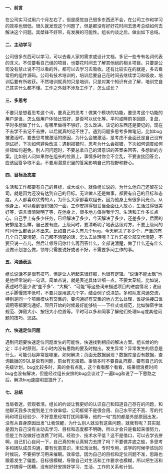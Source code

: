 #### 一、前言
在公司实习试用六个月左右了，但是感觉自己很多东西还不会，在公司工作和学习的效率也很低。很久就发现这个问题了，但是都没有好好花时间去思考总结如何去解决这个问题。宾桀锋不好带，有发展的可能性。组长约谈之后，做出如下总结。

#### 二、主动学习
公司很多东西可以学习，可以去看人家的需求或设计文档，多记一些专有名词代表的含义。不仅要看自己组的项目，也要花时间去了解其他组的相关项目。只要是公司没有禁止说不可以看的外，都可以去学习去吸收。还有比较实在的就是，多去看常用的组件源码。公司有技术培训的，培训后要自己花时间去继续学习和吸收，培训后要有所收获。不然培训就真的只是培训，只是对某个知识有点了解，培训完自己其实什么都不懂。工作之外就不涉及工作了，怎么成长？

#### 三、多思考
不要只是想着思考这个词，要真正的思考！做某个模块的功能，要思考这个功能的用户是谁，怎么做用户体验比较好，是否可以优化等。平时或睡前多回顾、复盘，平时多想做了什么，有哪里做得不够好，怎么改进。该记的东西还是要记的，现在不去学不去记不去拼，以后就真的记不住了。遇到问题多思考多做笔记，比如bug被激活时，要去思考被激活的原因，为什么会被激活，是考虑不全面还是自己没有测试好，下次如何避免改进；遇到报错时，思考为什么会报错，下次如何调度如何排错如何避免。别人问问题时，不要总拿自己的潜意识的答案来回答，多想新的方案。比如别人问如果你在组长的位置上，事情多时你会不会乱，不要直接回答会，应该回答争取不会。不要用潜意识里的答案影响自己的视野和野心。

#### 四、目标及态度
生活和工作都要有自己的目标，或大或小。就像组长说的，为什么他自己还留在公司，就是因为还没有达到自己的目标。无论做人还是做事，都要有自己的目标和态度。人人都喜欢优秀的人，为什么大家都喜欢组长，因为他身上有很多闪光点。从他身上，可以看到很积极的一面，工作安排得很妥当全面让人放心，生活过得很美好等，语言很清晰明了等，在他身上，很多地方值得我学习。生活和工作多长点心，自己手上有多少任务，已经解决了多少，今天解决了多少，还差多少，后面的安排是怎么样，自己要有底，上级问时，要清晰明了地表达级对方，不要上级问的时间什么都表达不出来。比如自己手头有几个bug，今天解决了多少个，严重的有几个自己要清楚，自己都不清楚的话，怎么去处理呢？工作汇报全部交代清楚，不要只说一点儿，然后让领导问你什么再回答什么，全部说清楚，做了什么还有什么没做计划怎么做，领导只需要说好或者不好，不需要多问工作的事。

#### 五、沟通表达
组长说话不是很有技巧，但是让人听起来很舒服，也很有逻辑。“说话不能太飘”也是他经常说的一句话。简单点说，就是表述具体详细一点，不要太笼统。比如说，表述时尽量少说“差不多”、“大概”、“可能”等这些词来描述项目的进度情况；说自己手脚慢效率低时，不要只是用这几个字，结合例子说清楚。多和队友沟通交流，特别是同一个项目模块有交集的，要沟通好有交集的地方怎么处理，谁提供接口谁调用等都要沟通好。项目开始的时候最好能够统一一下样式或规范，比如弹窗字体规范、弹窗大小、按钮大小位置等。平时可以多和同事了解他们处理bug或其他问题的技巧、思路。

#### 六、快速定位问题
遇到问题要快速定位问题发生的可能性，快速找到相应的解决方案。组长给的约定：半小时原则，半小时内没有思路的要及时抛出。发生异常？异常发生的信息是什么，可能引起异常是哪里，如何解决；页面无数据展现？数据库是否有数据，查询数据的SQL是否有问题，前台有无报错。事情多时不要自乱阵脚，要有自己的优先级计划，bug比较多时，真的会有点乱，这个看看那个看看，结果很浪费时间bug也没有解决，但是经过组长安排的bug会议过了一遍bug和说了一下思路之后，解决bug速度明显提升了。

#### 七、总结
当局者迷，旁观者清。组长的约谈让我更好的认识自己和知道自己存在的问题，和他聊天我多次提到是工作效率低、公司框架不是很会用、自己水平还不高、写的代码和项目经验少、不好意思经常打扰同事等，他的一句“找的都是外部原因出发，没有从自身原因出发”让我惊醒，为什么别人就没有这些问题，就我有呢？其实就是因为自己没有主动去学习、目标和态度都不明确，所以才会只是看起来很努力，但是工作没做好也浪费了时间。经验少、技术水平低？这不是借口，可以去学去拼啊，自己扪心自问一下，自己真的有认真努力去拼了吗？不要做井底之蛙，多思考多和团队成员沟通，要有忧患意识，末位淘汰制。专时专用，该学的时候学该玩的时候玩，不要把学习用来催眠。效率低，因为自己的目标和定位问题不准，思路也跟着发生了偏差。目标很模糊，导致自己对生活和工作要求也模糊，所以把生活和工作搞得一团糟，没有好好安排好学习、生活、工作的关系和计划。 